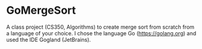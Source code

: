 # GoMergeSort
A class project (CS350, Algorithms) to create merge sort from scratch from a language of your choice. I chose the language Go (https://golang.org) and used the IDE Gogland (JetBrains).

